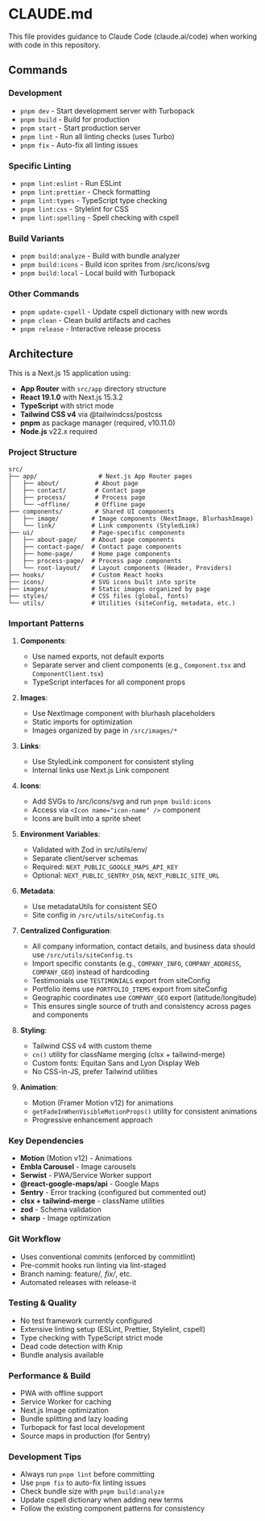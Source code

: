 # CLAUDE.md

This file provides guidance to Claude Code (claude.ai/code) when working with code in this repository.

## Commands

### Development

- `pnpm dev` - Start development server with Turbopack
- `pnpm build` - Build for production
- `pnpm start` - Start production server
- `pnpm lint` - Run all linting checks (uses Turbo)
- `pnpm fix` - Auto-fix all linting issues

### Specific Linting

- `pnpm lint:eslint` - Run ESLint
- `pnpm lint:prettier` - Check formatting
- `pnpm lint:types` - TypeScript type checking
- `pnpm lint:css` - Stylelint for CSS
- `pnpm lint:spelling` - Spell checking with cspell

### Build Variants

- `pnpm build:analyze` - Build with bundle analyzer
- `pnpm build:icons` - Build icon sprites from /src/icons/svg
- `pnpm build:local` - Local build with Turbopack

### Other Commands

- `pnpm update-cspell` - Update cspell dictionary with new words
- `pnpm clean` - Clean build artifacts and caches
- `pnpm release` - Interactive release process

## Architecture

This is a Next.js 15 application using:

- **App Router** with `src/app` directory structure
- **React 19.1.0** with Next.js 15.3.2
- **TypeScript** with strict mode
- **Tailwind CSS v4** via @tailwindcss/postcss
- **pnpm** as package manager (required, v10.11.0)
- **Node.js** v22.x required

### Project Structure

```tree
src/
├── app/                 # Next.js App Router pages
│   ├── about/          # About page
│   ├── contact/        # Contact page
│   ├── process/        # Process page
│   └── ~offline/       # Offline page
├── components/         # Shared UI components
│   ├── image/         # Image components (NextImage, BlurhashImage)
│   └── link/          # Link components (StyledLink)
├── ui/                # Page-specific components
│   ├── about-page/    # About page components
│   ├── contact-page/  # Contact page components
│   ├── home-page/     # Home page components
│   ├── process-page/  # Process page components
│   └── root-layout/   # Layout components (Header, Providers)
├── hooks/             # Custom React hooks
├── icons/             # SVG icons built into sprite
├── images/            # Static images organized by page
├── styles/            # CSS files (global, fonts)
└── utils/             # Utilities (siteConfig, metadata, etc.)
```

### Important Patterns

1. **Components**:

   - Use named exports, not default exports
   - Separate server and client components (e.g., `Component.tsx` and `ComponentClient.tsx`)
   - TypeScript interfaces for all component props

2. **Images**:

   - Use NextImage component with blurhash placeholders
   - Static imports for optimization
   - Images organized by page in `/src/images/*`

3. **Links**:

   - Use StyledLink component for consistent styling
   - Internal links use Next.js Link component

4. **Icons**:

   - Add SVGs to /src/icons/svg and run `pnpm build:icons`
   - Access via `<Icon name="icon-name" />` component
   - Icons are built into a sprite sheet

5. **Environment Variables**:

   - Validated with Zod in src/utils/env/
   - Separate client/server schemas
   - Required: `NEXT_PUBLIC_GOOGLE_MAPS_API_KEY`
   - Optional: `NEXT_PUBLIC_SENTRY_DSN`, `NEXT_PUBLIC_SITE_URL`

6. **Metadata**:

   - Use metadataUtils for consistent SEO
   - Site config in `/src/utils/siteConfig.ts`

7. **Centralized Configuration**:

   - All company information, contact details, and business data should use `/src/utils/siteConfig.ts`
   - Import specific constants (e.g., `COMPANY_INFO`, `COMPANY_ADDRESS`, `COMPANY_GEO`) instead of hardcoding
   - Testimonials use `TESTIMONIALS` export from siteConfig
   - Portfolio items use `PORTFOLIO_ITEMS` export from siteConfig
   - Geographic coordinates use `COMPANY_GEO` export (latitude/longitude)
   - This ensures single source of truth and consistency across pages and components

8. **Styling**:

   - Tailwind CSS v4 with custom theme
   - `cn()` utility for className merging (clsx + tailwind-merge)
   - Custom fonts: Equitan Sans and Lyon Display Web
   - No CSS-in-JS, prefer Tailwind utilities

9. **Animation**:
   - Motion (Framer Motion v12) for animations
   - `getFadeInWhenVisibleMotionProps()` utility for consistent animations
   - Progressive enhancement approach

### Key Dependencies

- **Motion** (Motion v12) - Animations
- **Embla Carousel** - Image carousels
- **Serwist** - PWA/Service Worker support
- **@react-google-maps/api** - Google Maps
- **Sentry** - Error tracking (configured but commented out)
- **clsx + tailwind-merge** - className utilities
- **zod** - Schema validation
- **sharp** - Image optimization

### Git Workflow

- Uses conventional commits (enforced by commitlint)
- Pre-commit hooks run linting via lint-staged
- Branch naming: feature/_, fix/_, etc.
- Automated releases with release-it

### Testing & Quality

- No test framework currently configured
- Extensive linting setup (ESLint, Prettier, Stylelint, cspell)
- Type checking with TypeScript strict mode
- Dead code detection with Knip
- Bundle analysis available

### Performance & Build

- PWA with offline support
- Service Worker for caching
- Next.js Image optimization
- Bundle splitting and lazy loading
- Turbopack for fast local development
- Source maps in production (for Sentry)

### Development Tips

- Always run `pnpm lint` before committing
- Use `pnpm fix` to auto-fix linting issues
- Check bundle size with `pnpm build:analyze`
- Update cspell dictionary when adding new terms
- Follow the existing component patterns for consistency
